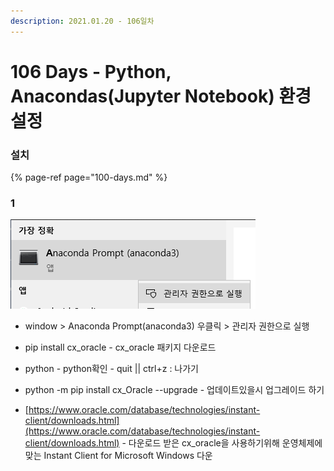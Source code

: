 ```yaml
---
description: 2021.01.20 - 106일차
---
```


# 106 Days - Python, Anacondas\(Jupyter Notebook\) 환경설정

### 설치

{% page-ref page="100-days.md" %}

### 1

![](../../.gitbook/assets/1%20%28111%29.png)



* window &gt; Anaconda Prompt\(anaconda3\) 우클릭 &gt; 관리자 권한으로 실행



* pip install cx\_oracle  _-_ cx\_oracle 패키지 다운로드
* python - python확인 - quit \|\| ctrl+z : 나가기
* python -m pip install cx\_Oracle  --upgrade - 업데이트있을시 업그레이드 하기



* [https://www.oracle.com/database/technologies/instant-client/downloads.html](https://www.oracle.com/database/technologies/instant-client/downloads.html) - 다운로드 받은 cx\_oracle을 사용하기위해 운영체제에 맞는 Instant Client for Microsoft Windows 다운



